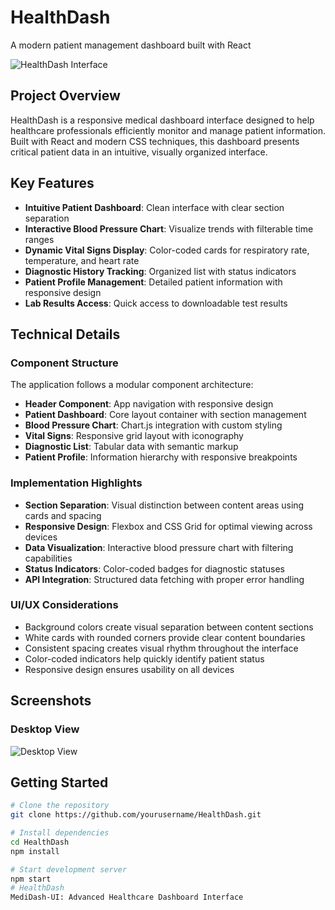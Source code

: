 # HealthDash

A modern patient management dashboard built with React

![HealthDash Interface](./screenshots/dashboard.png)

## Project Overview

HealthDash is a responsive medical dashboard interface designed to help healthcare professionals efficiently monitor and manage patient information. Built with React and modern CSS techniques, this dashboard presents critical patient data in an intuitive, visually organized interface.

## Key Features

- **Intuitive Patient Dashboard**: Clean interface with clear section separation
- **Interactive Blood Pressure Chart**: Visualize trends with filterable time ranges
- **Dynamic Vital Signs Display**: Color-coded cards for respiratory rate, temperature, and heart rate
- **Diagnostic History Tracking**: Organized list with status indicators
- **Patient Profile Management**: Detailed patient information with responsive design
- **Lab Results Access**: Quick access to downloadable test results

## Technical Details

### Component Structure

The application follows a modular component architecture:

- **Header Component**: App navigation with responsive design
- **Patient Dashboard**: Core layout container with section management
- **Blood Pressure Chart**: Chart.js integration with custom styling
- **Vital Signs**: Responsive grid layout with iconography
- **Diagnostic List**: Tabular data with semantic markup
- **Patient Profile**: Information hierarchy with responsive breakpoints

### Implementation Highlights

- **Section Separation**: Visual distinction between content areas using cards and spacing
- **Responsive Design**: Flexbox and CSS Grid for optimal viewing across devices
- **Data Visualization**: Interactive blood pressure chart with filtering capabilities
- **Status Indicators**: Color-coded badges for diagnostic statuses
- **API Integration**: Structured data fetching with proper error handling

### UI/UX Considerations

- Background colors create visual separation between content sections
- White cards with rounded corners provide clear content boundaries
- Consistent spacing creates visual rhythm throughout the interface
- Color-coded indicators help quickly identify patient status
- Responsive design ensures usability on all devices

## Screenshots

### Desktop View
![Desktop View](./screenshots/desktop.png)


## Getting Started

```bash
# Clone the repository
git clone https://github.com/yourusername/HealthDash.git

# Install dependencies
cd HealthDash
npm install

# Start development server
npm start
# HealthDash
MediDash-UI: Advanced Healthcare Dashboard Interface
